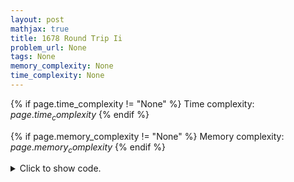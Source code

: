 ```yaml
---
layout: post
mathjax: true
title: 1678 Round Trip Ii
problem_url: None
tags: None
memory_complexity: None
time_complexity: None
---
```




{% if page.time_complexity != "None" %}
Time complexity: ${{ page.time_complexity }}$
{% endif %}

{% if page.memory_complexity != "None" %}
Memory complexity: ${{ page.memory_complexity }}$
{% endif %}

<details>
<summary>
<p style="display:inline">Click to show code.</p>
</summary>
```cpp
{% raw %}
using namespace std;
using vi = vector<int>;
using vb = vector<bool>;
const int NMAX = 1e5 + 11;
int n, m;
vi g[NMAX], ans;
bool dfs(int u, vi &tin, int &cur_time, int start_time)
{
    if (tin[u] > start_time)
    {
        ans.push_back(u);
        return true;
    }
    tin[u] = ++cur_time;
    for (auto v : g[u])
    {
        if (dfs(v, tin, cur_time, start_time))
        {
            if (tin[u] >= tin[ans.front()])
                ans.push_back(u);
            return true;
        }
    }
    tin[u] = start_time;
    return false;
}
bool has_cycle(void)
{
    vi tin(n + 1, 0);
    int cur_time, start_time = 1;
    for (int u = 1; u <= n; ++u)
    {
        cur_time = start_time;
        if (tin[u] == 0 and dfs(u, tin, cur_time, start_time))
            return true;
        start_time = cur_time;
    }
    return false;
}
int main(void)
{
    ios_base::sync_with_stdio(false), cin.tie(NULL);
    int u, v;
    cin >> n >> m;
    for (int i = 0; i < m; ++i)
    {
        cin >> u >> v;
        g[u].push_back(v);
    }
    if (has_cycle())
    {
        cout << ans.size() << endl;
        for_each(ans.rbegin(), ans.rend(), [](int x) { cout << x << " "; }),
            cout << endl;
    }
    else
    {
        cout << "IMPOSSIBLE" << endl;
    }
    return 0;
}

{% endraw %}
```
</details>

